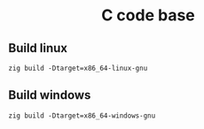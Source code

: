 <h1 align="center">C code base</h1>

## Build linux
```sheel
zig build -Dtarget=x86_64-linux-gnu
```

## Build windows
```sheel
zig build -Dtarget=x86_64-windows-gnu
```
